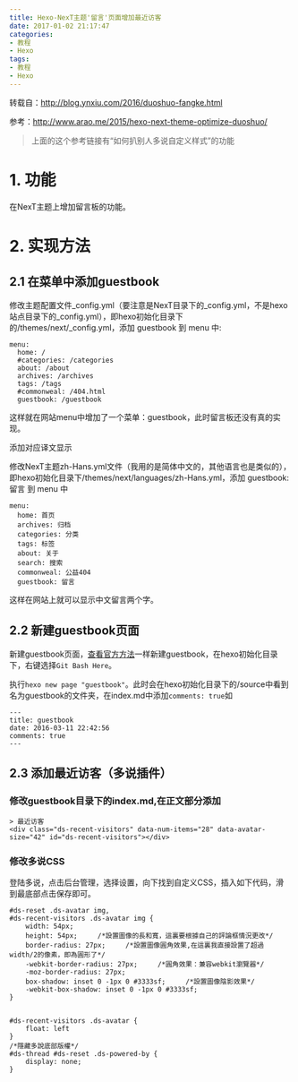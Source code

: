 ```yaml
---
title: Hexo-NexT主题'留言'页面增加最近访客
date: 2017-01-02 21:17:47
categories:
- 教程
- Hexo
tags:
- 教程
- Hexo
---
```


转载自：http://blog.ynxiu.com/2016/duoshuo-fangke.html

参考：http://www.arao.me/2015/hexo-next-theme-optimize-duoshuo/

> 上面的这个参考链接有“如何扒别人多说自定义样式”的功能

# 1. 功能

在NexT主题上增加留言板的功能。

<!-- more -->

# 2. 实现方法

## 2.1 在菜单中添加guestbook

修改主题配置文件_config.yml（要注意是NexT目录下的_config.yml，不是hexo站点目录下的_config.yml），即hexo初始化目录下的/themes/next/_config.yml，添加 guestbook 到 menu 中:

```
menu:
  home: /  
  #categories: /categories  
  about: /about  
  archives: /archives  
  tags: /tags  
  #commonweal: /404.html  
  guestbook: /guestbook

```

这样就在网站menu中增加了一个菜单：guestbook，此时留言板还没有真的实现。

添加对应译文显示

修改NexT主题zh-Hans.yml文件（我用的是简体中文的，其他语言也是类似的），即hexo初始化目录下/themes/next/languages/zh-Hans.yml，添加 guestbook: 留言 到 menu 中

```
menu:
  home: 首页
  archives: 归档
  categories: 分类
  tags: 标签
  about: 关于
  search: 搜索
  commonweal: 公益404
  guestbook: 留言

```

这样在网站上就可以显示中文留言两个字。

## 2.2 新建guestbook页面

新建guestbook页面，[查看官方方法](http://theme-next.iissnan.com/theme-settings.html#tags-page)一样新建guestbook，在hexo初始化目录下，右键选择`Git Bash Here`。

执行`hexo new page "guestbook"`。此时会在hexo初始化目录下的/source中看到名为guestbook的文件夹，在index.md中添加`comments: true`如

```
---
title: guestbook
date: 2016-03-11 22:42:56
comments: true
---

```

## 2.3 添加最近访客（多说插件）

### 修改guestbook目录下的index.md,在正文部分添加

```
> 最近访客
<div class="ds-recent-visitors" data-num-items="28" data-avatar-size="42" id="ds-recent-visitors"></div>

```

### 修改多说CSS

登陆多说，点击后台管理，选择设置，向下找到自定义CSS，插入如下代码，滑到最底部点击保存即可。

```
#ds-reset .ds-avatar img,
#ds-recent-visitors .ds-avatar img {
    width: 54px;
    height: 54px;     /*設置圖像的長和寬，這裏要根據自己的評論框情況更改*/
    border-radius: 27px;     /*設置圖像圓角效果,在這裏我直接設置了超過width/2的像素，即為圓形了*/
    -webkit-border-radius: 27px;     /*圓角效果：兼容webkit瀏覽器*/
    -moz-border-radius: 27px;
    box-shadow: inset 0 -1px 0 #3333sf;     /*設置圖像陰影效果*/
    -webkit-box-shadow: inset 0 -1px 0 #3333sf;
}


#ds-recent-visitors .ds-avatar {
    float: left
}
/*隱藏多說底部版權*/
#ds-thread #ds-reset .ds-powered-by {
    display: none;
}
```